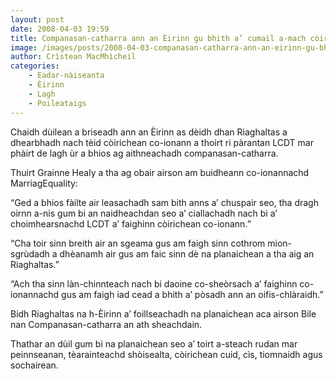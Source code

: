 ```yaml
---
layout: post
date: 2008-04-03 19:59
title: Companasan-catharra ann an Èirinn gu bhith a’ cumail a-mach còirichean airson pàrantan LCDT
image: /images/posts/2008-04-03-companasan-catharra-ann-an-eirinn-gu-bhith-a-cumail-a-mach-coirichean-airson-parantan-lcdt.webp
author: Crìstean MacMhìcheil
categories:
    - Eadar-nàiseanta
    - Èirinn
    - Lagh
    - Poileataigs
---
```


Chaidh dùilean a briseadh ann an Èirinn as dèidh dhan Riaghaltas a dhearbhadh nach tèid còirichean co-ionann a thoirt ri pàrantan LCDT mar phàirt de lagh ùr a bhios ag aithneachadh companasan-catharra.

Thuirt Grainne Healy a tha ag obair airson am buidheann co-ionannachd MarriagEquality:

“Ged a bhios fàilte air leasachadh sam bith anns a’ chuspair seo, tha dragh oirnn a-nis gum bi an naidheachdan seo a’ ciallachadh nach bi a’ choimhearsnachd LCDT a’ faighinn còirichean co-ionann.”

“Cha toir sinn breith air an sgeama gus am faigh sinn cothrom mion-sgrùdadh a dhèanamh air gus am faic sinn dè na planaichean a tha aig an Riaghaltas.”

“Ach tha sinn làn-chinnteach nach bi daoine co-sheòrsach a’ faighinn co-ionannachd gus am faigh iad cead a bhith a’ pòsadh ann an oifis-chlàraidh.”

Bidh Riaghaltas na h-Èirinn a’ foillseachadh na planaichean aca airson Bile nan Companasan-catharra an ath sheachdain.

Thathar an dùil gum bi na planaichean seo a’ toirt a-steach rudan mar peinnseanan, tèarainteachd shòisealta, còirichean cuid, cìs, tiomnaidh agus sochairean.
